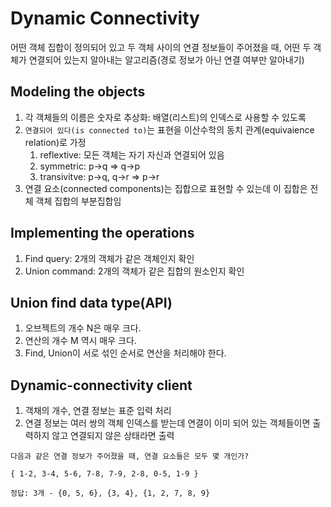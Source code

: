 # Dynamic Connectivity

어떤 객체 집합이 정의되어 있고 두 객체 사이의 연결 정보들이 주어졌을 때, 어떤 두 객체가 연결되어 있는지 알아내는 알고리즘(경로 정보가 아닌 연결 여부만 알아내기)

## Modeling the objects

1. 각 객체들의 이름은 숫자로 추상화: 배열(리스트)의 인덱스로 사용할 수 있도록
2. `연결되어 있다(is connected to)`는 표현을 이산수학의 동치 관계(equivaience relation)로 가정
    1. reflextive: 모든 객체는 자기 자신과 연결되어 있음
    2. symmetric: p->q => q->p
    3. transivitve: p->q, q->r => p->r
3. 연결 요소(connected components)는 집합으로 표현할 수 있는데 이 집합은 전체 객체 집합의 부분집합임

## Implementing the operations

1. Find query: 2개의 객체가 같은 객체인지 확인
2. Union command: 2개의 객체가 같은 집합의 원소인지 확인

## Union find data type(API)

1. 오브젝트의 개수 N은 매우 크다.
2. 연산의 개수 M 역시 매우 크다.
3. Find, Union이 서로 섞인 순서로 연산을 처리해야 한다.

## Dynamic-connectivity client

1. 객채의 개수, 연결 정보는 표준 입력 처리
2. 연결 정보는 여러 쌍의 객체 인덱스를 받는데 연결이 이미 되어 있는 객체들이면 출력하지 않고 연결되지 않은 상태라면 출력

```
다음과 같은 연결 정보가 주어졌을 때, 연결 요소들은 모두 몇 개인가?

{ 1-2, 3-4, 5-6, 7-8, 7-9, 2-8, 0-5, 1-9 }

정답: 3개 - {0, 5, 6}, {3, 4}, {1, 2, 7, 8, 9}
```
